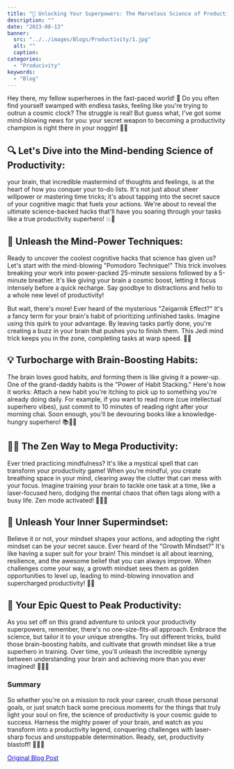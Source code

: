 ```yaml
---
title: "🚀 Unlocking Your Superpowers: The Marvelous Science of Productivity! 🧠."
description: ""
date: "2023-08-13"
banner:
  src: "../../images/Blogs/Productivity/1.jpg"
  alt: ""
  caption: 
categories:
  - "Producivity"
keywords:
  - "Blog"
---
```


Hey there, my fellow superheroes in the fast-paced world! 🌟 Do you often find yourself swamped with endless tasks, feeling like you're trying to outrun a cosmic clock? The struggle is real! But guess what, I've got some mind-blowing news for you: your secret weapon to becoming a productivity champion is right there in your noggin! 🧠✨

## 🔍 Let's Dive into the Mind-bending Science of Productivity:

your brain, that incredible mastermind of thoughts and feelings, is at the heart of how you conquer your to-do lists. It's not just about sheer willpower or mastering time tricks; it's about tapping into the secret sauce of your cognitive magic that fuels your actions. We're about to reveal the ultimate science-backed hacks that'll have you soaring through your tasks like a true productivity superhero! 💥🚀

## 🔗 Unleash the Mind-Power Techniques:

Ready to uncover the coolest cognitive hacks that science has given us? Let's start with the mind-blowing "Pomodoro Technique!" This trick involves breaking your work into power-packed 25-minute sessions followed by a 5-minute breather. It's like giving your brain a cosmic boost, letting it focus intensely before a quick recharge. Say goodbye to distractions and hello to a whole new level of productivity!

But wait, there's more! Ever heard of the mysterious "Zeigarnik Effect?" It's a fancy term for your brain's habit of prioritizing unfinished tasks. Imagine using this quirk to your advantage. By leaving tasks partly done, you're creating a buzz in your brain that pushes you to finish them. This Jedi mind trick keeps you in the zone, completing tasks at warp speed. 🚀💡

## 💡 Turbocharge with Brain-Boosting Habits:

The brain loves good habits, and forming them is like giving it a power-up. One of the grand-daddy habits is the "Power of Habit Stacking." Here's how it works: Attach a new habit you're itching to pick up to something you're already doing daily. For example, if you want to read more (cue intellectual superhero vibes), just commit to 10 minutes of reading right after your morning chai. Soon enough, you'll be devouring books like a knowledge-hungry superhero! 📚🦸‍♂️

## 🧘‍♂️ The Zen Way to Mega Productivity:

Ever tried practicing mindfulness? It's like a mystical spell that can transform your productivity game! When you're mindful, you create breathing space in your mind, clearing away the clutter that can mess with your focus. Imagine training your brain to tackle one task at a time, like a laser-focused hero, dodging the mental chaos that often tags along with a busy life. Zen mode activated! 🧘‍♀️🌟

## 🚀 Unleash Your Inner Supermindset:

Believe it or not, your mindset shapes your actions, and adopting the right mindset can be your secret sauce. Ever heard of the "Growth Mindset?" It's like having a super suit for your brain! This mindset is all about learning, resilience, and the awesome belief that you can always improve. When challenges come your way, a growth mindset sees them as golden opportunities to level up, leading to mind-blowing innovation and supercharged productivity! 💪🌟

## 🌟 Your Epic Quest to Peak Productivity:

As you set off on this grand adventure to unlock your productivity superpowers, remember, there's no one-size-fits-all approach. Embrace the science, but tailor it to your unique strengths. Try out different tricks, build those brain-boosting habits, and cultivate that growth mindset like a true superhero in training. Over time, you'll unleash the incredible synergy between understanding your brain and achieving more than you ever imagined! 🌟🚀🧠

### Summary

So whether you're on a mission to rock your career, crush those personal goals, or just snatch back some precious moments for the things that truly light your soul on fire, the science of productivity is your cosmic guide to success. Harness the mighty power of your brain, and watch as you transform into a productivity legend, conquering challenges with laser-sharp focus and unstoppable determination. Ready, set, productivity blastoff! 🚀🧠💥

[<span style="color:blue">Original Blog Post</span>](https://rohit105.hashnode.dev/unlocking-your-superpowers-the-marvelous-science-of-productivity)


